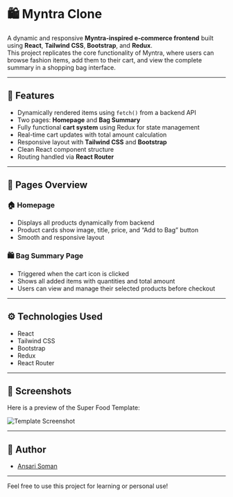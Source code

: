 # 🛍️ Myntra Clone

A dynamic and responsive **Myntra-inspired e-commerce frontend** built using **React**, **Tailwind CSS**, **Bootstrap**, and **Redux**.  
This project replicates the core functionality of Myntra, where users can browse fashion items, add them to their cart, and view the complete summary in a shopping bag interface.

---

## 🌟 Features

- Dynamically rendered items using `fetch()` from a backend API
- Two pages: **Homepage** and **Bag Summary**
- Fully functional **cart system** using Redux for state management
- Real-time cart updates with total amount calculation
- Responsive layout with **Tailwind CSS** and **Bootstrap**
- Clean React component structure
- Routing handled via **React Router**

---

## 🔁 Pages Overview

### 🏠 Homepage

- Displays all products dynamically from backend
- Product cards show image, title, price, and “Add to Bag” button
- Smooth and responsive layout

### 🛍️ Bag Summary Page

- Triggered when the cart icon is clicked
- Shows all added items with quantities and total amount
- Users can view and manage their selected products before checkout

---

## ⚙️ Technologies Used

- React
- Tailwind CSS
- Bootstrap
- Redux
- React Router

---

## 📸 Screenshots

Here is a preview of the Super Food Template:

![Template Screenshot](Myntra_Clone\public\images\Demo.png)

---

## 🙌 Author

- [Ansari Soman](https://github.com/Ansari-Soman)

---

Feel free to use this project for learning or personal use!
